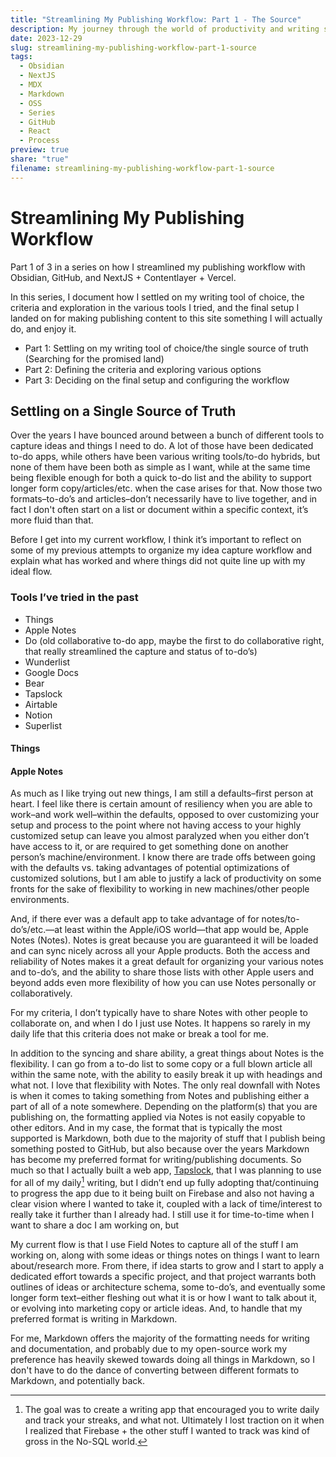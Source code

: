 ```yaml
---
title: "Streamlining My Publishing Workflow: Part 1 - The Source"
description: My journey through the world of productivity and writing software and what I ultimately settled on.
date: 2023-12-29
slug: streamlining-my-publishing-workflow-part-1-source
tags:
  - Obsidian
  - NextJS
  - MDX
  - Markdown
  - OSS
  - Series
  - GitHub
  - React
  - Process
preview: true
share: "true"
filename: streamlining-my-publishing-workflow-part-1-source
---
```


# Streamlining My Publishing Workflow
<Subheading>Part 1 of 3 in a series on how I streamlined my publishing workflow with Obsidian, GitHub, and NextJS + Contentlayer + Vercel.</Subheading>

In this series, I document how I settled on my writing tool of choice, the criteria and exploration in the various tools I tried, and the final setup I landed on for making publishing content to this site something I will actually do, and enjoy it.

- Part 1: Settling on my writing tool of choice/the single source of truth (Searching for the promised land)
- Part 2: Defining the criteria and exploring various options
- Part 3: Deciding on the final setup and configuring the workflow

## Settling on a Single Source of Truth
Over the years I have bounced around between a bunch of different tools to capture ideas and things I need to do. A lot of those have been dedicated to-do apps, while others have been various writing tools/to-do hybrids, but none of them have been both as simple as I want, while at the same time being flexible enough for both a quick to-do list and the ability to support longer form copy/articles/etc. when the case arises for that. Now those two formats–to-do’s and articles–don’t necessarily have to live together, and in fact I don't often start on a list or document within a specific context, it’s more fluid than that.

Before I get into my current workflow, I think it’s important to reflect on some of my previous attempts to organize my idea capture workflow and explain what has worked and where things did not quite line up with my ideal flow.
### Tools I’ve tried in the past
- Things
- Apple Notes
- Do (old collaborative to-do app, maybe the first to do collaborative right, that really streamlined the capture and status of to-do’s)
- Wunderlist
- Google Docs
- Bear
- Tapslock
- Airtable
- Notion
- Superlist

#### Things


#### Apple Notes
As much as I like trying out new things, I am still a defaults–first person at heart. I feel like there is certain amount of resiliency when you are able to work–and work well–within the defaults, opposed to over customizing your setup and process to the point where not having access to your highly customized setup can leave you almost paralyzed when you either don’t have access to it, or are required to get something done on another person’s machine/environment. I know there are trade offs between going with the defaults vs. taking advantages of potential optimizations of customized solutions, but I am able to justify a lack of productivity on some fronts for the sake of flexibility to working in new machines/other people environments.

And, if there ever was a default app to take advantage of for notes/to-do’s/etc.—at least within the Apple/iOS world—that app would be, Apple Notes (Notes). Notes is great because you are guaranteed it will be loaded and can sync nicely across all your Apple products. Both the access and reliability of Notes makes it a great default for organizing your various notes and to-do’s, and the ability to share those lists with other Apple users and beyond adds even more flexibility of how you can use Notes personally or collaboratively.

For my criteria, I don’t typically have to share Notes with other people to collaborate on, and when I do I just use Notes. It happens so rarely in my daily life that this criteria does not make or break a tool for me.

In addition to the syncing and share ability, a great things about Notes is the flexibility. I can go from a to-do list to some copy or a full blown article all within the same note, with the ability to easily break it up with headings and what not. I love that flexibility with Notes. The only real downfall with Notes is when it comes to taking  something from Notes and publishing either a part of all of a note somewhere. Depending on the platform(s) that you are publishing on, the formatting applied via Notes is not easily copyable to other editors. And in my case, the format that is typically the most supported is Markdown, both due to the majority of stuff that I publish being something posted to GitHub, but also because over the years Markdown has become my preferred format for writing/publishing documents. So much so that I actually built a web app, [Tapslock](https://www.tapslock.com), that I was planning to use for all of my daily[^1] writing, but I didn’t end up fully adopting that/continuing to progress the app due to it being built on Firebase and also not having a clear vision where I wanted to take it, coupled with a lack of time/interest to really take it further than I already had. I still use it for time-to-time when I want to share a doc I am working on, but 



My current flow is that I use Field Notes to capture all of the stuff I am working on, along with some ideas or things notes on things I want to learn about/research more. From there, if idea starts to grow and I start to apply a dedicated effort towards a specific project, and that project warrants both outlines of ideas or architecture schema, some to-do’s, and eventually some longer form text–either fleshing out what it is or how I want to talk about it, or evolving into marketing copy or article ideas. And, to handle that my preferred format is writing in Markdown.

For me, Markdown offers the majority of the formatting needs for writing and documentation, and probably due to my open-source work my preference has heavily skewed towards doing all things in Markdown, so I don't have to do the dance of converting between different formats to Markdown, and potentially back.


[^1]: The goal was to create a writing app that encouraged you to write daily and track your streaks, and what not. Ultimately I lost traction on it when I realized that Firebase + the other stuff I wanted to track was kind of gross in the No-SQL world. 